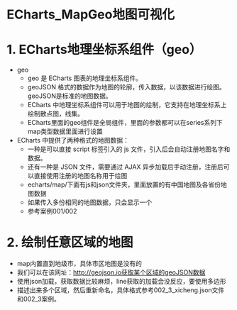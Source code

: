 # ECharts_MapGeo地图可视化

# 1. ECharts地理坐标系组件（geo）
- geo
    - geo 是 ECharts 图表的地理坐标系组件。
    - geoJSON 格式的数据作为地图的轮廓，传入数据，以该数据进行绘图。geoJSON是标准的地图数据。
    - ECharts 中地理坐标系组件可以用于地图的绘制，它支持在地理坐标系上绘制散点图，线集。
    - ECharts里面的geo组件是全局组件，里面的参数都可以在series系列下map类型数据里面进行设置
- ECharts 中提供了两种格式的地图数据：
    - 一种是可以直接 script 标签引入的 js 文件，引入后会自动注册地图名字和数据。
    - 还有一种是 JSON 文件，需要通过 AJAX 异步加载后手动注册，注册后可以直接使用注册的地图名称用于绘图
    - echarts/map/下面有js和json文件夹，里面放置的有中国地图及各省份地图数据
    - 如果传入多份相同的地图数据，只会显示一个
    - 参考案例001/002
    
 # 2. 绘制任意区域的地图
 - map内置直到地级市，具体市区地图是没有的
 - 我们可以在该网址：http://geojson.io获取某个区域的geoJSON数据
 - 使用json加载，获取数据比较麻烦，line获取的加载会没反应，要使用多边形
 - 描述出来多个区域，然后重新命名，具体格式参考002_3_xicheng.json文件和002_3案例。